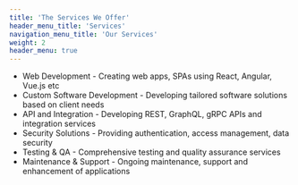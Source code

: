 ```yaml
---
title: 'The Services We Offer'
header_menu_title: 'Services'
navigation_menu_title: 'Our Services'
weight: 2
header_menu: true
---
```


* Web Development - Creating web apps, SPAs using React, Angular, Vue.js etc
* Custom Software Development - Developing tailored software solutions based on client needs
* API and Integration - Developing REST, GraphQL, gRPC APIs and integration services
* Security Solutions - Providing authentication, access management, data security
* Testing & QA - Comprehensive testing and quality assurance services
* Maintenance & Support - Ongoing maintenance, support and enhancement of applications